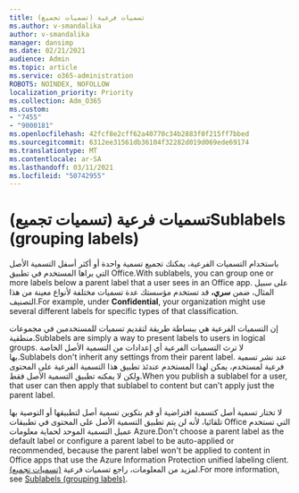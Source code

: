 ```yaml
---
title: تسميات فرعية (تسميات تجميع)
ms.author: v-smandalika
author: v-smandalika
manager: dansimp
ms.date: 02/21/2021
audience: Admin
ms.topic: article
ms.service: o365-administration
ROBOTS: NOINDEX, NOFOLLOW
localization_priority: Priority
ms.collection: Adm_O365
ms.custom:
- "7455"
- "9000181"
ms.openlocfilehash: 42fcf8e2cff62a40770c34b2883f0f215ff7bbed
ms.sourcegitcommit: 6312ee31561db36104f32282d019d069ede69174
ms.translationtype: MT
ms.contentlocale: ar-SA
ms.lasthandoff: 03/11/2021
ms.locfileid: "50742955"
---
```

# <a name="sublabels-grouping-labels"></a><span data-ttu-id="8bb76-102">تسميات فرعية (تسميات تجميع)</span><span class="sxs-lookup"><span data-stu-id="8bb76-102">Sublabels (grouping labels)</span></span>

<span data-ttu-id="8bb76-103">باستخدام التسميات الفرعية، يمكنك تجميع تسمية واحدة أو أكثر أسفل التسمية الأصل التي يراها المستخدم في تطبيق Office.</span><span class="sxs-lookup"><span data-stu-id="8bb76-103">With sublabels, you can group one or more labels below a parent label that a user sees in an Office app.</span></span> <span data-ttu-id="8bb76-104">على سبيل المثال، ضمن **سري،** قد تستخدم مؤسستك عدة تسميات مختلفة لأنواع معينة من هذا التصنيف.</span><span class="sxs-lookup"><span data-stu-id="8bb76-104">For example, under **Confidential**, your organization might use several different labels for specific types of that classification.</span></span>

<span data-ttu-id="8bb76-105">إن التسميات الفرعية هي ببساطة طريقة لتقديم تسميات للمستخدمين في مجموعات منطقية.</span><span class="sxs-lookup"><span data-stu-id="8bb76-105">Sublabels are simply a way to present labels to users in logical groups.</span></span> <span data-ttu-id="8bb76-106">لا ترث التسميات الفرعية أي إعدادات من التسمية الأصل الخاصة بها.</span><span class="sxs-lookup"><span data-stu-id="8bb76-106">Sublabels don't inherit any settings from their parent label.</span></span> <span data-ttu-id="8bb76-107">عند نشر تسمية فرعية لمستخدم، يمكن لهذا المستخدم عندئذ تطبيق هذا التسمية الفرعية على المحتوى ولكن لا يمكنه تطبيق التسمية الأصل فقط.</span><span class="sxs-lookup"><span data-stu-id="8bb76-107">When you publish a sublabel for a user, that user can then apply that sublabel to content but can't apply just the parent label.</span></span>

<span data-ttu-id="8bb76-108">لا تختار تسمية أصل كتسمية افتراضية أو قم بتكوين تسمية أصل لتطبيقها أو التوصية بها تلقائيا، لأنه لن يتم تطبيق التسمية الأصل على المحتوى في تطبيقات Office التي تستخدم عميل التسمية الموحد لحماية معلومات Azure.</span><span class="sxs-lookup"><span data-stu-id="8bb76-108">Don't choose a parent label as the default label or configure a parent label to be auto-applied or recommended, because the parent label won't be applied to content in Office apps that use the Azure Information Protection unified labeling client.</span></span> <span data-ttu-id="8bb76-109">لمزيد من المعلومات، راجع تسميات فرعية [(تسميات تجميع)](https://docs.microsoft.com/microsoft-365/compliance/sensitivity-labels).</span><span class="sxs-lookup"><span data-stu-id="8bb76-109">For more information, see [Sublabels (grouping labels)](https://docs.microsoft.com/microsoft-365/compliance/sensitivity-labels).</span></span>